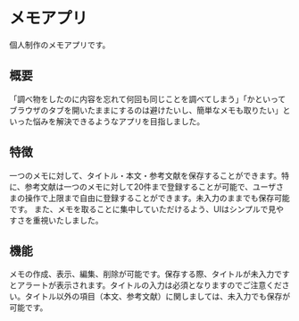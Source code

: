 # メモアプリ
個人制作のメモアプリです。

## 概要
「調べ物をしたのに内容を忘れて何回も同じことを調べてしまう」「かといってブラウザのタブを開いたままにするのは避けたいし、簡単なメモも取りたい」といった悩みを解決できるようなアプリを目指しました。

## 特徴
一つのメモに対して、タイトル・本文・参考文献を保存することができます。特に、参考文献は一つのメモに対して20件まで登録することが可能で、ユーザさまの操作で上限まで自由に登録することができます。未入力のままでも保存可能です。
また、メモを取ることに集中していただけるよう、UIはシンプルで見やすさを重視いたしました。

## 機能
メモの作成、表示、編集、削除が可能です。保存する際、タイトルが未入力ですとアラートが表示されます。タイトルの入力は必須となりますのでご注意ください。タイトル以外の項目（本文、参考文献）に関しましては、未入力でも保存が可能です。